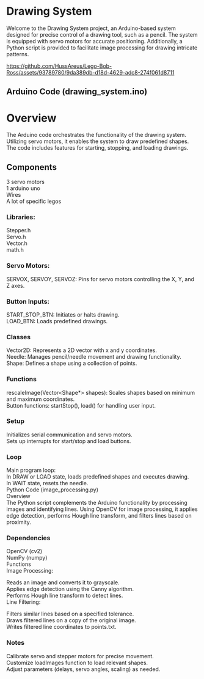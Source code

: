# Drawing System

Welcome to the Drawing System project, an Arduino-based system designed for precise control of a drawing tool, such as a pencil. The system is equipped with servo motors for accurate positioning. Additionally, a Python script is provided to facilitate image processing for drawing intricate patterns.

https://github.com/HussAreus/Lego-Bob-Ross/assets/93789780/9da389db-d18d-4629-adc8-274f061d8711

## Arduino Code (drawing_system.ino)

# Overview

The Arduino code orchestrates the functionality of the drawing system. Utilizing servo motors, it enables the system to draw predefined shapes. The code includes features for starting, stopping, and loading drawings.

## Components 

3 servo motors   
1 arduino uno  
Wires  
A lot of specific legos   

### Libraries:

Stepper.h   
Servo.h    
Vector.h   
math.h   

### Servo Motors:  
SERVOX, SERVOY, SERVOZ: Pins for servo motors controlling the X, Y, and Z axes.  

### Button Inputs:
START_STOP_BTN: Initiates or halts drawing.  
LOAD_BTN: Loads predefined drawings.  

### Classes
Vector2D: Represents a 2D vector with x and y coordinates.  
Needle: Manages pencil/needle movement and drawing functionality.  
Shape: Defines a shape using a collection of points.  

### Functions
rescaleImage(Vector<Shape*> shapes): Scales shapes based on minimum and maximum coordinates.  
Button functions: startStop(), load() for handling user input.  

### Setup
Initializes serial communication and servo motors.  
Sets up interrupts for start/stop and load buttons.  

### Loop
Main program loop:  
In DRAW or LOAD state, loads predefined shapes and executes drawing.  
In WAIT state, resets the needle.  
Python Code (image_processing.py)  
Overview  
The Python script complements the Arduino functionality by processing images and identifying lines. Using OpenCV for image processing, it applies edge detection, performs Hough line transform, and filters lines based on proximity.  

### Dependencies
OpenCV (cv2)  
NumPy (numpy)  
Functions  
Image Processing:  

Reads an image and converts it to grayscale.  
Applies edge detection using the Canny algorithm.  
Performs Hough line transform to detect lines.  
Line Filtering:  

Filters similar lines based on a specified tolerance.  
Draws filtered lines on a copy of the original image.  
Writes filtered line coordinates to points.txt.  
### Notes
Calibrate servo and stepper motors for precise movement.    
Customize loadImages function to load relevant shapes.        
Adjust parameters (delays, servo angles, scaling) as needed.   
